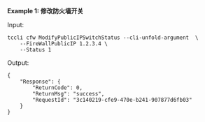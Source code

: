 **Example 1: 修改防火墙开关**



Input: 

```
tccli cfw ModifyPublicIPSwitchStatus --cli-unfold-argument  \
    --FireWallPublicIP 1.2.3.4 \
    --Status 1
```

Output: 
```
{
    "Response": {
        "ReturnCode": 0,
        "ReturnMsg": "success",
        "RequestId": "3c140219-cfe9-470e-b241-907877d6fb03"
    }
}
```

